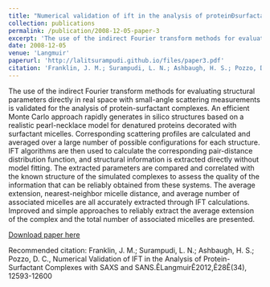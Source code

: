 ```yaml
---
title: "Numerical validation of ift in the analysis of proteinÐsurfactant complexes with saxs and sans"
collection: publications
permalink: /publication/2008-12-05-paper-3
excerpt: 'The use of the indirect Fourier transform methods for evaluating structural parameters directly in real space with small-angle scattering measurements is validated for the analysis of protein-surfactant complexes. An efficient Monte Carlo approach rapidly generates in silico structures based on a realistic pearl-necklace model for denatured proteins decorated with surfactant micelles. Corresponding scattering profiles are calculated and averaged over a large number of possible configurations for each structure. IFT algorithms are then used to calculate the corresponding pair-distance distribution function, and structural information is extracted directly without model fitting. The extracted parameters are compared and correlated with the known structure of the simulated complexes to assess the quality of the information that can be reliably obtained from these systems. The average extension, nearest-neighbor micelle distance, and average number of associated micelles are all accurately extracted through IFT calculations. Improved and simple approaches to reliably extract the average extension of the complex and the total number of associated micelles are presented.'
date: 2008-12-05
venue: 'Langmuir'
paperurl: 'http://lalitsurampudi.github.io/files/paper3.pdf'
citation: 'Franklin, J. M.; Surampudi, L. N.; Ashbaugh, H. S.; Pozzo, D. C., Numerical Validation of IFT in the Analysis of Protein-Surfactant Complexes with SAXS and SANS.ÊLangmuirÊ2012,Ê28Ê(34), 12593-12600'
---
```

The use of the indirect Fourier transform methods for evaluating structural parameters directly in real space with small-angle scattering measurements is validated for the analysis of protein-surfactant complexes. An efficient Monte Carlo approach rapidly generates in silico structures based on a realistic pearl-necklace model for denatured proteins decorated with surfactant micelles. Corresponding scattering profiles are calculated and averaged over a large number of possible configurations for each structure. IFT algorithms are then used to calculate the corresponding pair-distance distribution function, and structural information is extracted directly without model fitting. The extracted parameters are compared and correlated with the known structure of the simulated complexes to assess the quality of the information that can be reliably obtained from these systems. The average extension, nearest-neighbor micelle distance, and average number of associated micelles are all accurately extracted through IFT calculations. Improved and simple approaches to reliably extract the average extension of the complex and the total number of associated micelles are presented.

[Download paper here](http://lalitsurampudi.github.io/files/paper3.pdf)

Recommended citation: Franklin, J. M.; Surampudi, L. N.; Ashbaugh, H. S.; Pozzo, D. C., Numerical Validation of IFT in the Analysis of Protein-Surfactant Complexes with SAXS and SANS.ÊLangmuirÊ2012,Ê28Ê(34), 12593-12600